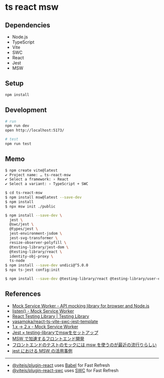 # ts react msw

## Dependencies

- Node.js
- TypeScript
- Vite
- SWC
- React
- Jest
- MSW

## Setup

```sh
npm install
```

## Development

```sh
# run
npm run dev
open http://localhost:5173/

# test
npm run test
```

## Memo

```sh
$ npm create vite@latest
✔ Project name: … ts-react-msw
✔ Select a framework: › React
✔ Select a variant: › TypeScript + SWC

$ cd ts-react-msw
$ npm install msw@latest --save-dev
$ npm install
$ npx msw init ./public

$ npm install --save-dev \
  jest \
  @swc/jest \
  @types/jest \
  jest-environment-jsdom \
  jest-svg-transformer \
  resize-observer-polyfill \
  @testing-library/jest-dom \
  @testing-library/react \
  identity-obj-proxy \
  ts-node
$ npm install --save-dev undici@^5.0.0
$ npx ts-jest config:init

$ npm install --save-dev @testing-library/react @testing-library/user-event
```

## References

- [Mock Service Worker - API mocking library for browser and Node.js](https://mswjs.io/)
- [listen() - Mock Service Worker](https://mswjs.io/docs/api/setup-server/listen#onunhandledrequest)
- [React Testing Library | Testing Library](https://testing-library.com/docs/react-testing-library/intro/)
- [yasamoka/react-ts-vite-swc-jest-template](https://github.com/yasamoka/react-ts-vite-swc-jest-template/tree/main)
- [1.x → 2.x - Mock Service Worker](https://mswjs.io/docs/migrations/1.x-to-2.x#requestresponsetextencoder-is-not-defined-jest)
- [Jest × testing-libraryでmswをセットアップ](https://zenn.dev/mi_6/articles/ec97c0537ab8ca#%E5%8B%95%E3%81%8B%E3%81%AA%E3%81%84)
- [MSW で加速するフロントエンド開発](https://zenn.dev/takepepe/articles/msw-driven-development)
- [フロントエンドのテストのモックには msw を使うのが最近の流行りらしい](https://zenn.dev/azukiazusa/articles/using-msw-to-mock-frontend-tests)
- [jest における MSW の活用事例](https://zenn.dev/takepepe/articles/jest-msw-mocking)

---

- [@vitejs/plugin-react](https://github.com/vitejs/vite-plugin-react/blob/main/packages/plugin-react/README.md) uses [Babel](https://babeljs.io/) for Fast Refresh
- [@vitejs/plugin-react-swc](https://github.com/vitejs/vite-plugin-react-swc) uses [SWC](https://swc.rs/) for Fast Refresh
